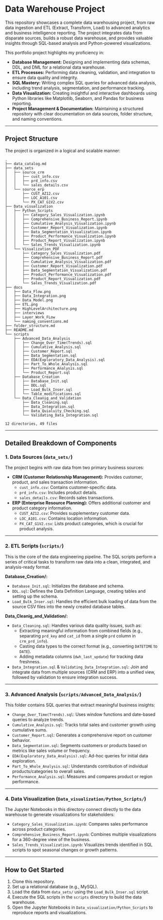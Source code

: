 # Data Warehouse Project

This repository showcases a complete data warehousing project, from raw data ingestion and ETL (Extract, Transform, Load) to advanced analytics and business intelligence reporting. The project integrates data from disparate sources, builds a robust data warehouse, and provides valuable insights through SQL-based analysis and Python-powered visualizations.

This portfolio project highlights my proficiency in:

- **Database Management:** Designing and implementing data schemas, DDL, and DML for a relational data warehouse.  
- **ETL Processes:** Performing data cleaning, validation, and integration to ensure data quality and integrity.  
- **SQL Mastery:** Writing complex SQL queries for advanced data analysis, including trend analysis, segmentation, and performance tracking.  
- **Data Visualization:** Creating insightful and interactive dashboards using Python libraries like Matplotlib, Seaborn, and Pandas for business reporting.  
- **Project Management & Documentation:** Maintaining a structured repository with clear documentation on data sources, folder structure, and naming conventions.  

---

## Project Structure

The project is organized in a logical and scalable manner:

```
.
├── data_catalog.md
├── data_sets
│   ├── source_crm
│   │   ├── cust_info.csv
│   │   ├── prd_info.csv
│   │   └── sales_details.csv
│   └── source_erp
│       ├── CUST_AZ12.csv
│       ├── LOC_A101.csv
│       └── PX_CAT_G1V2.csv
├── Data_visualization
│   ├── Python_Scripts
│   │   ├── Category_Sales_Visualization.ipynb
│   │   ├── Comprehensive_Business_Report.ipynb
│   │   ├── Cumulative_Analysis_Visualization.ipynb
│   │   ├── Customer_Report_Visualization.ipynb
│   │   ├── Data_Segmentation_Visualization.ipynb
│   │   ├── Product_Performance_Visualization.ipynb
│   │   ├── Product_Report_Visualization.ipynb
│   │   └── Sales_Trends_Visualization.ipynb
│   └── Visualization_PDF
│       ├── Category_Sales_Visualization.pdf
│       ├── Comprehensive_Business_Report.pdf
│       ├── Cumulative_Analysis_Visualization.pdf
│       ├── Customer_Report_Visualization.pdf
│       ├── Data_Segmentation_Visualization.pdf
│       ├── Product_Performance_Visualization.pdf
│       ├── Product_Report_Visualization.pdf
│       └── Sales_Trends_Visualization.pdf
├── docs
│   ├── Data_Flow.png
│   ├── Data_Integration.png
│   ├── Data_Model.png
│   ├── ETL.png
│   ├── HighLevelArchitecture.png
│   ├── interviews
│   ├── Layer_Work_FLow
│   └── naming_conventions.md
├── folder_structure.md
├── README.md
└── scripts
    ├── Advanced_Data_Analysis
    │   ├── Change_Over_Time(Trends).sql
    │   ├── Cumulative_Analysis.sql
    │   ├── Customer_Report.sql
    │   ├── Data_Segmentation.sql
    │   ├── EDA(Exploratory_Data_Analysis).sql
    │   ├── Part_To_Whole_Analysis.sql
    │   ├── Performance_Analysis.sql
    │   └── Product_Report.sql
    ├── Database_Creation
    │   ├── Database_Init.sql
    │   ├── DDL.sql
    │   ├── Load_Bulk_Inser.sql
    │   └── Table_modifications.sql
    └── Data_Cleanig_and_Validation
        ├── Data_Cleaning.sql
        ├── Data_Integration.sql
        ├── Data_Quialuity_Checking.sql
        └── Validating_Data_Integration.sql

12 directories, 49 files
```
---

## Detailed Breakdown of Components

### 1. Data Sources (`data_sets/`)

The project begins with raw data from two primary business sources:

- **CRM (Customer Relationship Management):** Provides customer, product, and sales transaction information.
  - `cust_info.csv`: Contains customer-specific data.
  - `prd_info.csv`: Includes product details.
  - `sales_details.csv`: Records sales transactions.
- **ERP (Enterprise Resource Planning):** Offers additional customer and product category information.
  - `CUST_AZ12.csv`: Provides supplementary customer data.
  - `LOC_A101.csv`: Contains location information.
  - `PX_CAT_G1V2.csv`: Lists product categories, which is crucial for product analysis.

---

### 2. ETL Scripts (`scripts/`)

This is the core of the data engineering pipeline. The SQL scripts perform a series of critical tasks to transform raw data into a clean, integrated, and analysis-ready format.

**Database_Creation/:**
- `Database_Init.sql`: Initializes the database and schema.  
- `DDL.sql`: Defines the Data Definition Language, creating tables and setting up the schema.  
- `Load_Bulk_Inser.sql`: Handles the efficient bulk loading of data from the source CSV files into the newly created database tables.  

**Data_Cleanig_and_Validation/:**
- `Data_Cleaning.sql`: Handles various data quality issues, such as:
  - Extracting meaningful information from combined fields (e.g., separating `prd_key` and `cat_id` from a single `prd` column in `crm_prd_info`).  
  - Casting data types to the correct format (e.g., converting `DATETIME` to `DATE`).  
  - Adding metadata columns (`dwh_last_update`) for tracking data freshness.  
- `Data_Integration.sql` & `Validating_Data_Integration.sql`: Join and integrate data from multiple sources (CRM and ERP) into a unified view, followed by validation to ensure integration success.  

---

### 3. Advanced Analysis (`scripts/Advanced_Data_Analysis/`)

This folder contains SQL queries that extract meaningful business insights:

- `Change_Over_Time(Trends).sql`: Uses window functions and date-based queries to analyze trends.  
- `Cumulative_Analysis.sql`: Tracks total sales and customer growth using cumulative sums.  
- `Customer_Report.sql`: Generates a comprehensive report on customer behavior.  
- `Data_Segmentation.sql`: Segments customers or products based on metrics like sales volume or frequency.  
- `EDA(Exploratory_Data_Analysis).sql`: Ad-hoc queries for initial data exploration.  
- `Part_To_Whole_Analysis.sql`: Understands contribution of individual products/categories to overall sales.  
- `Performance_Analysis.sql`: Measures and compares product or region performance.  

---

### 4. Data Visualization (`Data_visualization/Python_Scripts/`)

The Jupyter Notebooks in this directory connect directly to the data warehouse to generate visualizations for stakeholders:

- `Category_Sales_Visualization.ipynb`: Compares sales performance across product categories.  
- `Comprehensive_Business_Report.ipynb`: Combines multiple visualizations for a 360-degree view of the business.  
- `Sales_Trends_Visualization.ipynb`: Visualizes trends identified in SQL scripts to spot seasonal changes or growth patterns.  

---

## How to Get Started

1. Clone this repository.
2. Set up a relational database (e.g., MySQL).  
3. Load the data from `data_sets/` using the `Load_Bulk_Inser.sql` script.  
4. Execute the SQL scripts in the `scripts` directory to build the data warehouse.  
5. Open the Jupyter Notebooks in `Data_visualization/Python_Scripts` to reproduce reports and visualizations.

